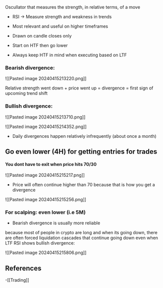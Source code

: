 Oscullator that measures the strength, in relative terms, of a move

- RSI -> Measure strength and weakness in trends
- Most relevant and useful on higher timeframes
- Drawn on candle closes only

- Start on HTF then go lower
- Always keep HTF in mind when executing based on LTF

### Bearish divergence:

![[Pasted image 20240415213220.png]]

Relative strength went down + price went up = divergence = first sign of upcoming trend shift
### Bullish divergence:

![[Pasted image 20240415213710.png]]

![[Pasted image 20240415214352.png]]

- Daily divergences happen relatively infrequently (about once a month)

## Go even lower (4H) for getting entries for trades  

#### You dont have to exit when price hits 70/30

![[Pasted image 20240415215217.png]]

- Price will often continue higher than 70 because that is how you get a divergence


![[Pasted image 20240415215256.png]]

### For scalping: even lower (i.e 5M)

- Bearish divergence is usually more reliable 

because most of people in crypto are long and when its going down, there are often forced liquidation cascades that continue going down even when LTF RSI shows bullish divergence:

![[Pasted image 20240415215806.png]]




## References
<!-- Links to pages not referenced in the content -->
-[[Trading]]
